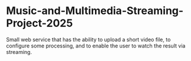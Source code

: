 # Music-and-Multimedia-Streaming-Project-2025
Small web service that has the ability to upload a short video file, to configure some processing, and to enable the user to watch the result via streaming.
